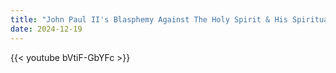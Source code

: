 ```yaml
---
title: "John Paul II's Blasphemy Against The Holy Spirit & His Spiritual Victims"
date: 2024-12-19
---
```


{{< youtube bVtiF-GbYFc >}}
